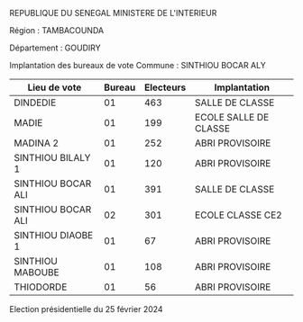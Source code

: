 REPUBLIQUE DU SENEGAL MINISTERE DE L'INTERIEUR

Région : TAMBACOUNDA

Département : GOUDIRY

Implantation des bureaux de vote Commune : SINTHIOU BOCAR ALY

| Lieu de vote | Bureau | Electeurs | Implantation |
| - | - | - | - |
| DINDEDIE | 01 | 463 | SALLE DE CLASSE |
| MADIE | 01 | 199 | ECOLE SALLE DE CLASSE |
| MADINA 2 | 01 | 252 | ABRI PROVISOIRE |
| SINTHIOU BILALY 1 | 01 | 120 | ABRI PROVISOIRE |
| SINTHIOU BOCAR ALI | 01 | 391 | SALLE DE CLASSE |
| SINTHIOU BOCAR ALI | 02 | 301 | ECOLE CLASSE CE2 |
| SINTHIOU DIAOBE 1 | 01 | 67 | ABRI PROVISOIRE |
| SINTHIOU MABOUBE | 01 | 108 | ABRI PROVISOIRE |
| THIODORDE | 01 | 56 | ABRI PROVISOIRE |

<!-- PageNumber="14/16" -->

Election présidentielle du 25 février 2024
